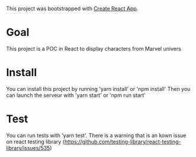 This project was bootstrapped with [Create React App](https://github.com/facebook/create-react-app).

# Goal

This project is a POC in React to display characters from Marvel univers

# Install

You can install this project by running 'yarn install' or 'npm install'
Then you can launch the serveur with 'yarn start' or 'npm run start'

# Test

You can run tests with 'yarn test'. There is a warning that is an kown issue on react testing library (https://github.com/testing-library/react-testing-library/issues/535)